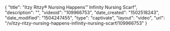 {
    "title": "Itzy Ritzy&reg; Nursing Happens&trade; Infinity Nursing Scarf",
    "description": "",
    "videoid": "109966753",
    "date_created": "1502518243",
    "date_modified": "1504247455",
    "type": "captivate",
    "layout": "video",
    "url": "\/v\/itzy-ritzy-nursing-happens-infinity-nursing-scarf\/109966753"
}